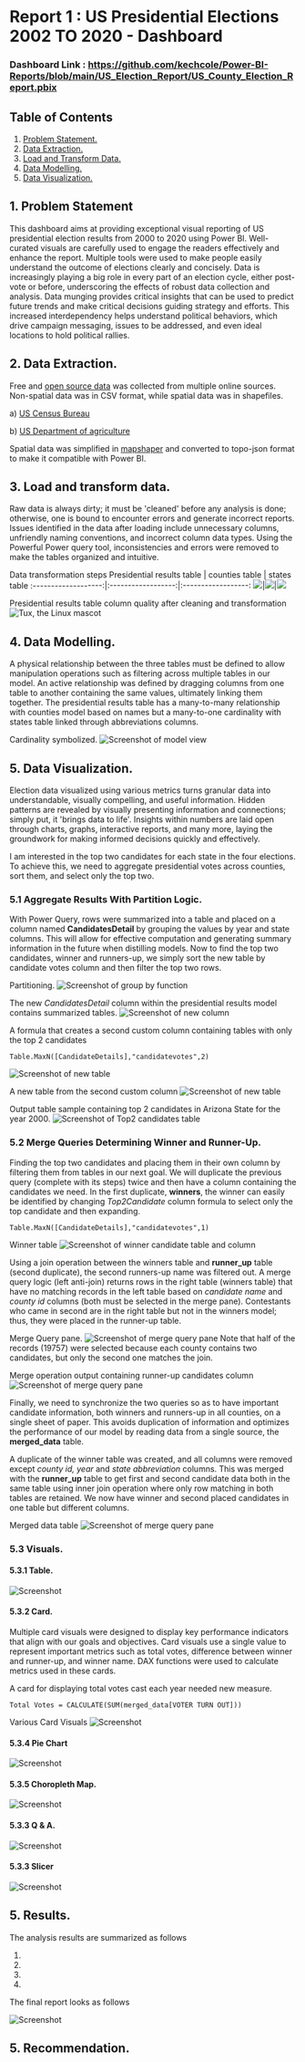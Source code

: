 # Report 1 : US Presidential Elections 2002 TO 2020 - Dashboard

### Dashboard Link : https://github.com/kechcole/Power-BI-Reports/blob/main/US_Election_Report/US_County_Election_Report.pbix



## **Table of Contents**
1. [Problem Statement.](#1-problem-statement)
2. [Data Extraction.](#2-data-extraction)
3. [Load and Transform Data.](#3-load-and-transform-data)
4. [Data Modelling.](#4-data-modelling)
5. [Data Visualization.](#5-data-visualization)


## 1. Problem Statement
This dashboard aims at providing exceptional visual reporting of US presidential election results from 2000 to 2020 using Power BI. Well-curated visuals are carefully used to engage the readers effectively and enhance the report. Multiple tools were used to make people easily understand the outcome of elections clearly and concisely. Data is increasingly playing a big role in every part of an election cycle, either post-vote or before, underscoring the effects of robust data collection and analysis. Data munging provides critical insights that can be used to predict future trends and make critical decisions guiding strategy and efforts. This increased interdependency helps understand political behaviors, which drive campaign messaging, issues to be addressed, and even ideal locations to hold political rallies.




## 2. Data Extraction.

Free and [open source data](https://github.com/kechcole/Power-BI-Reports/tree/main/US_Election_Report/Data) was collected from multiple online sources. Non-spatial data was in CSV format, while spatial data was in shapefiles.
   
   a) [US Census Bureau](https://www.census.gov/)

   b) [US Department of agriculture](https://www.usda.gov/)

   Spatial data was simplified in [mapshaper](https://mapshaper.org/) and converted to topo-json format to make it compatible with Power BI.
## 3. Load and transform data.
   
Raw data is always dirty; it must be 'cleaned' before any analysis is done; otherwise, one is bound to encounter errors and generate incorrect reports. Issues identified in the data after loading include unnecessary columns, unfriendly naming conventions, and incorrect column data types. Using the Powerful Power query tool, inconsistencies and errors were removed to make the tables organized and intuitive.

Data transformation steps
Presidential results table               |   counties table   | states table
:-------------------:|:------------------:|:------------------:
![](./US_Election_Report/Images/3.transform_pres_results.png)|![](./US_Election_Report/Images/4.transform_counties.png)|![](./US_Election_Report/Images/5.transform_states.png)


   Presidential results table column quality after cleaning and transformation
   ![Tux, the Linux mascot](./US_Election_Report/Images/5.1Column%20quality.png)


         

## 4. Data Modelling.
   
A physical relationship between the three tables must be defined to allow manipulation operations such as filtering across multiple tables in our model. An active relationship was defined by dragging columns from one table to another containing the same values, ultimately linking them together. The presidential results table has a many-to-many relationship with counties model based on names but a many-to-one cardinality with states table linked through abbreviations columns.

Cardinality symbolized.
![Screenshot of model view](./US_Election_Report/Images/6.Relationships.png)



## 5. Data Visualization.
       
Election data visualized using various metrics turns granular data into understandable, visually compelling, and useful information. Hidden patterns are revealed by visually presenting information and connections; simply put, it 'brings data to life'. Insights within numbers are laid open through charts, graphs, interactive reports, and many more, laying the groundwork for making informed decisions quickly and effectively.

I am interested in the top two candidates for each state in the four elections. To achieve this, we need to aggregate presidential votes across counties, sort them, and select only the top two.


### 5.1 Aggregate Results With Partition Logic.
With Power Query, rows were summarized into a table and placed on a column named **CandidatesDetail** by grouping the values by year and state columns. This will allow for effective computation and generating summary information in the future when distilling models. Now to find the top two candidates, winner and runners-up, we simply sort the new table by candidate votes column and then filter the top two rows.

Partitioning.
![Screenshot of group by function](./US_Election_Report/Images/7.1GroupByOperation.png)

The new *CandidatesDetail* column within the presidential results model contains summarized tables.
![Screenshot of new column](./US_Election_Report/Images/7.3NewColumn.png)

A formula that creates a second custom column containing tables with only the top 2 candidates

```
Table.MaxN([CandidateDetails],"candidatevotes",2)
```
![Screenshot of new table](./US_Election_Report/Images/7.3FilterOperation.png)

A new table from the second custom column
![Screenshot of new table](./US_Election_Report/Images/7.31NewColumn.png)

Output table sample containing top 2 candidates in Arizona State for the year 2000. 
![Screenshot of Top2 candidates table](./US_Election_Report/Images/7.4Top2CandidateTable.png)


### 5.2 Merge Queries Determining Winner and Runner-Up.

Finding the top two candidates and placing them in their own column by filtering them from tables in our next goal. We will duplicate the previous query (complete with its steps) twice and then have a column containing the candidates we need. In the first duplicate, **winners**, the winner can easily be identified by changing *Top2Candidate* column formula to select only the top candidate and then expanding. 

```
Table.MaxN([CandidateDetails],"candidatevotes",1)
```
Winner table
![Screenshot of winner candidate table and column](./US_Election_Report/Images/8.1Winner_candidate.png)

Using a join operation between the winners table and **runner_up** table (second duplicate), the second runners-up name was filtered out. A merge query logic (left anti-join) returns rows in the right table (winners table) that have no matching records in the left table based on *candidate name* and *county id* columns (both must be selected in the merge pane). Contestants who came in second are in the right table but not in the winners model; thus, they were placed in the runner-up table.

Merge Query pane. 
![Screenshot of merge query pane](./US_Election_Report/Images/8.2MergeOperation.png)
Note that half of the records (19757) were selected because each county contains two candidates, but only the second one matches the join. 

Merge operation output containing runner-up candidates column
![Screenshot of merge query pane](./US_Election_Report/Images/8.3RunnerUp_candidates.png)

Finally, we need to synchronize the two queries so as to have important candidate information, both winners and runners-up in all counties, on a single sheet of paper. This avoids duplication of information and optimizes the performance of our model by reading data from a single source, the **merged_data** table.

A duplicate of the winner table was created, and all columns were removed except *county id, year* and *state abbreviation* columns. This was merged with the **runner_up** table to get first and second candidate data both in the same table using inner join operation where only row matching in both tables are retained. We now have winner and second placed candidates in one table but different columns. 

Merged data table
![Screenshot of merge query pane](./US_Election_Report/Images/9.1MERGED_DATA_GIF.gif)


### 5.3 Visuals.


#### 5.3.1 Table.
![Screenshot](./US_Election_Report/Images/9.5Table.png)

#### 5.3.2 Card.
Multiple card visuals were designed to display key performance indicators that align with our goals and objectives. Card visuals use a single value to represent important metrics such as total votes, difference between winner and runner-up, and winner name. DAX functions were used to calculate metrics used in these cards.  

A card for displaying total votes cast each year needed new measure. 
```
Total Votes = CALCULATE(SUM(merged_data[VOTER TURN OUT]))
```

Various Card Visuals
![Screenshot](./US_Election_Report/Images/9.1Card.png)

#### 5.3.4 Pie Chart
![Screenshot](./US_Election_Report/Images/9.4PieChart.png)

#### 5.3.5 Choropleth Map.
![Screenshot](./US_Election_Report/Images/9.4PieChart.png)


#### 5.3.3 Q & A. 
![Screenshot](./US_Election_Report/Images/9.6Q&A.png)


#### 5.3.3 Slicer
![Screenshot](./US_Election_Report/Images/9.7Slicer.png)


## 5. Results.
The analysis results are summarized as follows 

1. 
2. 
3.
4.


The final report looks as follows 

![Screenshot](./US_Election_Report/Images/10.1Report.png)


## 5. Recommendation. 



<!---
REFERENCES 
1. 15 Ways to visualize election data - https://flourish.studio/blog/report-on-elections-with-flourish/
2. 17 DATA VISUALIZATION TECHNIQUES ALL PROFESSIONALS SHOULD KNOW - https://online.hbs.edu/blog/post/data-visualization-techniques
3. Markdown Cheetsheet - https://github.com/tchapi/markdown-cheatsheet/blob/master/README.md
4. Data cleaning and transformation- https://learn.microsoft.com/en-us/training/modules/clean-data-power-bi/1-introduction
5. Complex Power BI Queries - https://www.youtube.com/watch?v=dKvPyhWNjIE
6. Ghanas Election Dashboard Sample - https://www.youtube.com/watch?v=WdrkkmXu1n8



--->
